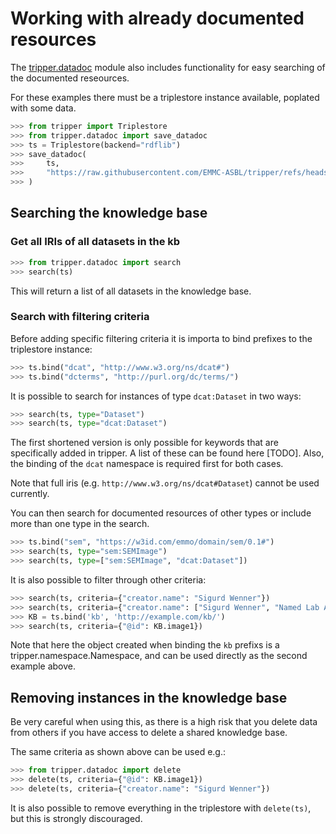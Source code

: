 Working with already documented resources
=========================================

The [tripper.datadoc] module also includes functionality for easy searching of the documented reseources.

For these examples there must be a triplestore instance available, poplated with some data.
```python
>>> from tripper import Triplestore
>>> from tripper.datadoc import save_datadoc
>>> ts = Triplestore(backend="rdflib")
>>> save_datadoc(
>>>     ts,
>>>     "https://raw.githubusercontent.com/EMMC-ASBL/tripper/refs/heads/master/tests/input/semdata.yaml",
>>> )
```

Searching the knowledge base
----------------------------

### Get all IRIs of all datasets in the kb

```python
>>> from tripper.datadoc import search
>>> search(ts)
```

This will return a list of all datasets in the knowledge base.


### Search with filtering criteria

Before adding specific filtering criteria it is importa to bind prefixes to the triplestore instance:

```python
>>> ts.bind("dcat", "http://www.w3.org/ns/dcat#")
>>> ts.bind("dcterms", "http://purl.org/dc/terms/")  
```

It is possible to search for instances of type `dcat:Dataset` in two ways:

```python
>>> search(ts, type="Dataset")
>>> search(ts, type="dcat:Dataset")
```
The first shortened version is only possible for keywords that are specifically added in tripper. A list of these can be found here [TODO]. Also, the binding of the `dcat` namespace is required first for both cases.

Note that full iris (e.g. `http://www.w3.org/ns/dcat#Dataset`) cannot be used currently.


You can then search for documented resources of other types or include more than one type in the search.
```python
>>> ts.bind("sem", "https://w3id.com/emmo/domain/sem/0.1#")
>>> search(ts, type="sem:SEMImage")
>>> search(ts, type=["sem:SEMImage", "dcat:Dataset"])
```


It is also possible to filter through other criteria:
```python
>>> search(ts, criteria={"creator.name": "Sigurd Wenner"})
>>> search(ts, criteria={"creator.name": ["Sigurd Wenner", "Named Lab Assistant"]})
>>> KB = ts.bind('kb', 'http://example.com/kb/')
>>> search(ts, criteria={"@id": KB.image1})
```

Note that here the object created when binding the `kb` prefixs is a tripper.namespace.Namespace, and can be used directly as the second example above.

Removing instances in the knowledge base
----------------------------------------

Be very careful when using this, as there is a high risk that you delete data from others if you have access to delete a shared knowledge base.

The same criteria as shown above can be used e.g.:

```python
>>> from tripper.datadoc import delete
>>> delete(ts, criteria={"@id": KB.image1})
>>> delete(ts, criteria={"creator.name": "Sigurd Wenner"})
```
It is also possible to remove everything in the triplestore with `delete(ts)`, but this is strongly discouraged.




[tripper.datadoc]: https://emmc-asbl.github.io/tripper/latest/datadoc/introduction

